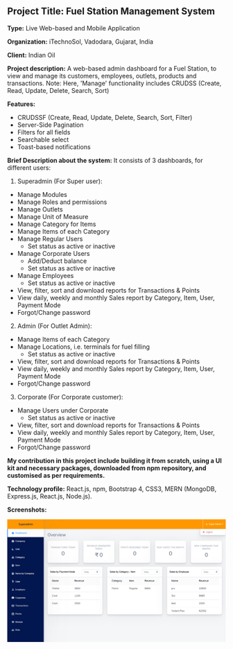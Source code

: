 ## Project Title: Fuel Station Management System

**Type:** Live Web-based and Mobile Application

**Organization:** iTechnoSol, Vadodara, Gujarat, India

**Client:** Indian Oil

**Project description:** A web-based admin dashboard for a Fuel Station, to view and manage its customers, employees, outlets, products and transactions.  Note: Here, 'Manage' functionality includes CRUDSS (Create, Read, Update, Delete, Search, Sort)

**Features:**

* CRUDSSF (Create, Read, Update, Delete, Search, Sort, Filter)
* Server-Side Pagination
* Filters for all fields
* Searchable select
* Toast-based notifications

**Brief Description about the system:** It consists of 3 dashboards, for different users:

1. Superadmin (For Super user):  

 * Manage Modules
 * Manage Roles and permissions
 * Manage Outlets
 * Manage Unit of Measure
 * Manage Category for Items
 * Manage Items of each Category
 * Manage Regular Users
	* Set status as active or inactive
 * Manage Corporate Users
	* Add/Deduct balance
	* Set status as active or inactive
 * Manage Employees
	* Set status as active or inactive
 * View, filter, sort and download reports for Transactions & Points
 * View daily, weekly and monthly Sales report by Category, Item, User, Payment Mode
 * Forgot/Change password

2. Admin (For Outlet Admin):

 * Manage Items of each Category
 * Manage Locations, i.e. terminals for fuel filling
	* Set status as active or inactive
 * View, filter, sort and download reports for Transactions & Points
 * View daily, weekly and monthly Sales report by Category, Item, User, Payment Mode
 * Forgot/Change password

3. Corporate (For Corporate customer):

 * Manage Users under Corporate
	* Set status as active or inactive
 * View, filter, sort and download reports for Transactions & Points
 * View daily, weekly and monthly Sales report by Category, Item, User, Payment Mode
 * Forgot/Change password

**My contribution in this project include building it from scratch, using a UI kit and necessary packages, downloaded from npm repository, and customised as per requirements.**

**Technology profile:** React.js, npm, Bootstrap 4, CSS3, MERN (MongoDB, Express.js, React.js, Node.js).

**Screenshots:**

<kbd><img src="../images/petrol_pump/1.png?raw=true"/></kbd>
